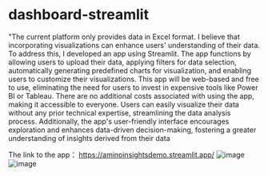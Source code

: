 # dashboard-streamlit
"The current platform only provides data in Excel format. I believe that incorporating visualizations can enhance users' understanding of their data. 
To address this, I developed an app using Streamlit. The app functions by allowing users to upload their data, applying filters for data selection, automatically generating predefined charts for visualization, and enabling users to customize their visualizations.
This app will be web-based and free to use, eliminating the need for users to invest in expensive tools like Power BI or Tableau. There are no additional costs associated with using the app, making it accessible to everyone. Users can easily visualize their data without any prior technical expertise, streamlining the data analysis process. Additionally, the app's user-friendly interface encourages exploration and enhances data-driven decision-making, fostering a greater understanding of insights derived from their data

The link to the app：
https://aminoinsightsdemo.streamlit.app/
![image](https://github.com/user-attachments/assets/acf3ae21-8892-4ab3-b538-16bd328f57de)
![image](https://github.com/user-attachments/assets/61bee331-8d7c-4d77-b99c-879bac01a5bc)
